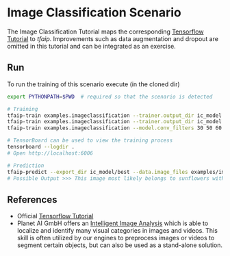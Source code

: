 # Image Classification Scenario

The Image Classification Tutorial maps the corresponding [Tensorflow Tutorial](https://www.tensorflow.org/tutorials/images/classification) to _tfaip_.
Improvements such as data augmentation and dropout are omitted in this tutorial and can be integrated as an exercise.

## Run
To run the training of this scenario execute (in the cloned dir)
```bash
export PYTHONPATH=$PWD  # required so that the scenario is detected

# Training
tfaip-train examples.imageclassification --trainer.output_dir ic_model
tfaip-train examples.imageclassification --trainer.output_dir ic_model --device.gpus 0  # to run training on the first GPU, if available
tfaip-train examples.imageclassification --model.conv_filters 30 50 60 --model.dense 200 200 --trainer.output_dir ic_model --device.gpus 0  # try a different (larger) model

# TensorBoard can be used to view the training process
tensorboard --logdir .
# Open http://localhost:6006

# Prediction
tfaip-predict --export_dir ic_model/best --data.image_files examples/imageclassification/examples/592px-Red_sunflower.jpg 
# Possible Output >>> This image most likely belongs to sunflowers with a 0.83 percent confidence.


```

## References
* Official [Tensorflow Tutorial](https://www.tensorflow.org/tutorials/images/classification)
* Planet AI GmbH offers an [Intelligent Image Analysis](https://planet-ai.de/applications/image-analysis/) which is able to localize and identify many visual categories in images and videos.
  This skill is often utilized by our engines to preprocess images or videos to segment certain objects, but can also be used as a stand-alone solution.
